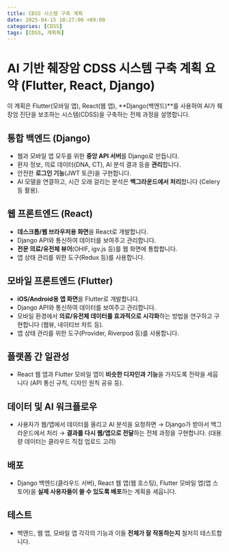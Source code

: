 ```yaml
---
title: CDSS 시스템 구축 계획
date: 2025-04-15 10:27:00 +09:00
categories: [CDSS]
tags: [CDSS, 계획획]
---
```

# AI 기반 췌장암 CDSS 시스템 구축 계획 요약 (Flutter, React, Django)

이 계획은 Flutter(모바일 앱), React(웹 앱), **Django(백엔드)**를 사용하여 AI가 췌장암 진단을 보조하는 시스템(CDSS)을 구축하는 전체 과정을 설명합니다.

## 통합 백엔드 (Django)

* 웹과 모바일 앱 모두를 위한 **중앙 API 서버**를 Django로 만듭니다.
* 환자 정보, 의료 데이터(DNA, CT), AI 분석 결과 등을 **관리**합니다.
* 안전한 **로그인 기능**(JWT 토큰)을 구현합니다.
* AI 모델을 연결하고, 시간 오래 걸리는 분석은 **백그라운드에서 처리**합니다 (Celery 등 활용).

## 웹 프론트엔드 (React)

* **데스크톱/웹 브라우저용 화면**을 React로 개발합니다.
* Django API와 통신하여 데이터를 보여주고 관리합니다.
* **전문 의료/유전체 뷰어**(OHIF, igv.js 등)를 웹 화면에 통합합니다.
* 앱 상태 관리를 위한 도구(Redux 등)를 사용합니다.

## 모바일 프론트엔드 (Flutter)

* **iOS/Android용 앱 화면**을 Flutter로 개발합니다.
* Django API와 통신하여 데이터를 보여주고 관리합니다.
* 모바일 환경에서 **의료/유전체 데이터를 효과적으로 시각화**하는 방법을 연구하고 구현합니다 (웹뷰, 네이티브 차트 등).
* 앱 상태 관리를 위한 도구(Provider, Riverpod 등)를 사용합니다.

## 플랫폼 간 일관성

* React 웹 앱과 Flutter 모바일 앱이 **비슷한 디자인과 기능**을 가지도록 전략을 세웁니다 (API 통신 규칙, 디자인 원칙 공유 등).

## 데이터 및 AI 워크플로우

* 사용자가 웹/앱에서 데이터를 올리고 AI 분석을 요청하면 → Django가 받아서 백그라운드에서 처리 → **결과를 다시 웹/앱으로 전달**하는 전체 과정을 구현합니다. (대용량 데이터는 클라우드 직접 업로드 고려)

## 배포

* Django 백엔드(클라우드 서버), React 웹 앱(웹 호스팅), Flutter 모바일 앱(앱 스토어)을 **실제 사용자들이 쓸 수 있도록 배포**하는 계획을 세웁니다.

## 테스트

* 백엔드, 웹 앱, 모바일 앱 각각의 기능과 이들 **전체가 잘 작동하는지** 철저히 테스트합니다.